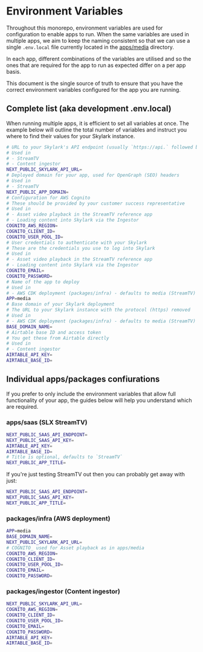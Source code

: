# Environment Variables

Throughout this monorepo, environment variables are used for configuration to enable apps to run. When the same variables are used in multiple apps, we aim to keep the naming consistent so that we can use a single `.env.local` file currently located in the [apps/media][media-app] directory.

In each app, different combinations of the variables are utilised and so the ones that are required for the app to run as expected differ on a per app basis.

This document is the single source of truth to ensure that you have the correct environment variables configured for the app you are running.

## Complete list (aka development .env.local)

When running multiple apps, it is efficient to set all variables at once. The example below will outline the total number of variables and instruct you where to find their values for your Skylark instance.

```bash
# URL to your Skylark's API endpoint (usually `https://api.` followed by the Skylark URL)
# Used in
# - StreamTV
# - Content ingestor
NEXT_PUBLIC_SKYLARK_API_URL=
# Deployed domain for your app, used for OpenGraph (SEO) headers
# Used in
# - StreamTV
NEXT_PUBLIC_APP_DOMAIN=
# Configuration for AWS Cognito
# These should be provided by your customer success representative
# Used in
# - Asset video playback in the StreamTV reference app
# - Loading content into Skylark via the Ingestor
COGNITO_AWS_REGION=
COGNITO_CLIENT_ID=
COGNITO_USER_POOL_ID=
# User credentials to authenticate with your Skylark
# These are the credentials you use to log into Skylark
# Used in
# - Asset video playback in the StreamTV reference app
# - Loading content into Skylark via the Ingestor
COGNITO_EMAIL=
COGNITO_PASSWORD=
# Name of the app to deploy
# Used in
# - AWS CDK deployment (packages/infra) - defaults to media (StreamTV)
APP=media
# Base domain of your Skylark deployment
# The URL to your Skylark instance with the protocol (https) removed
# Used in
# - AWS CDK deployment (packages/infra) - defaults to media (StreamTV)
BASE_DOMAIN_NAME=
# Airtable base ID and access token
# You get these from Airtable directly
# Used in
# - Content ingestor
AIRTABLE_API_KEY=
AIRTABLE_BASE_ID=
```

## Individual apps/packages confiurations

If you prefer to only include the environment variables that allow full functionality of your app, the guides below will help you understand which are required.

### apps/saas (SLX StreamTV)

```bash
NEXT_PUBLIC_SAAS_API_ENDPOINT=
NEXT_PUBLIC_SAAS_API_KEY=
AIRTABLE_API_KEY=
AIRTABLE_BASE_ID=
# Title is optional, defaults to `StreamTV`
NEXT_PUBLIC_APP_TITLE=
```

If you're just testing StreamTV out then you can probably get away with just:

```bash
NEXT_PUBLIC_SAAS_API_ENDPOINT=
NEXT_PUBLIC_SAAS_API_KEY=
NEXT_PUBLIC_APP_TITLE=
```

### packages/infra (AWS deployment)

```bash
APP=media
BASE_DOMAIN_NAME=
NEXT_PUBLIC_SKYLARK_API_URL=
# COGNITO_ used for Asset playback as in apps/media
COGNITO_AWS_REGION=
COGNITO_CLIENT_ID=
COGNITO_USER_POOL_ID=
COGNITO_EMAIL=
COGNITO_PASSWORD=

```

### packages/ingestor (Content ingestor)

```bash
NEXT_PUBLIC_SKYLARK_API_URL=
COGNITO_AWS_REGION=
COGNITO_CLIENT_ID=
COGNITO_USER_POOL_ID=
COGNITO_EMAIL=
COGNITO_PASSWORD=
AIRTABLE_API_KEY=
AIRTABLE_BASE_ID=
```

[media-app]: ../apps/media
